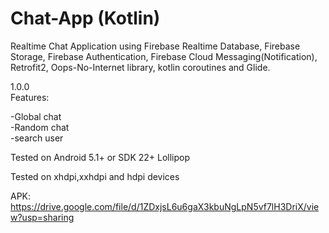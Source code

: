 # Chat-App (Kotlin)
Realtime Chat Application using Firebase Realtime Database, Firebase Storage, Firebase Authentication, Firebase Cloud Messaging(Notification), Retrofit2, Oops-No-Internet library,
kotlin coroutines and Glide.

1.0.0    
Features:   
 
-Global chat  
-Random chat  
-search user  

Tested on Android 5.1+ or SDK 22+ Lollipop  


Tested on xhdpi,xxhdpi and hdpi devices


APK: https://drive.google.com/file/d/1ZDxjsL6u6gaX3kbuNgLpN5vf7lH3DriX/view?usp=sharing
